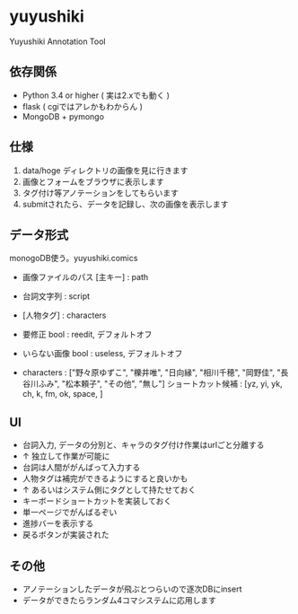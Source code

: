 yuyushiki
=========

Yuyushiki Annotation Tool

依存関係
-----------
* Python 3.4 or higher ( 実は2.xでも動く )
* flask ( cgiではアレかもわからん )
* MongoDB + pymongo

仕様
------------
1. data/hoge ディレクトリの画像を見に行きます
2. 画像とフォームをブラウザに表示します
3. タグ付け等アノテーションをしてもらいます
4. submitされたら、データを記録し、次の画像を表示します

データ形式
----------------
monogoDB使う。yuyushiki.comics

* 画像ファイルのパス [主キー] : path
* 台詞文字列 : script
* [人物タグ] : characters
* 要修正 bool : reedit, デフォルトオフ
* いらない画像 bool : useless, デフォルトオフ

* characters : ["野々原ゆずこ", "櫟井唯", "日向縁", "相川千穂", "岡野佳", "長谷川ふみ", "松本頼子", "その他", "無し"]
ショートカット候補 : [yz, yi, yk, ch, k, fm, ok, space, ]


UI
----------------
* 台詞入力, データの分別と、キャラのタグ付け作業はurlごと分離する
* ↑ 独立して作業が可能に
* 台詞は人間ががんばって入力する
* 人物タグは補完ができるようにすると良いかも
* ↑ あるいはシステム側にタグとして持たせておく
* キーボードショートカットを実装しておく
* 単一ページでがんばるぞい
* 進捗バーを表示する
* 戻るボタンが実装された

その他
----------------
* アノテーションしたデータが飛ぶとつらいので逐次DBにinsert
* データができたらランダム4コマシステムに応用します
